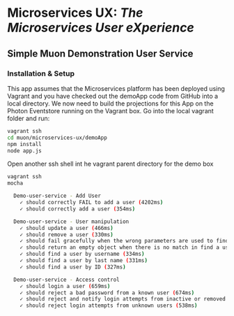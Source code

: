 # Microservices UX:  *The Microservices User eXperience*

## Simple Muon Demonstration User Service

### Installation & Setup

This app assumes that the Microservices platform has been deployed using Vagrant and you have checked out the demoApp code from GitHub into a local directory. We now need to build the projections for this App on the Photon Eventstore running on the Vagrant box. Go into the local vagrant folder and run:

```bash
vagrant ssh
cd muon/microservices-ux/demoApp
npm install 
node app.js 
```

Open another ssh shell int he vagrant parent directory for the demo box

```bash
vagrant ssh
mocha

  Demo-user-service - Add User
    ✓ should correctly FAIL to add a user (4202ms)
    ✓ should correctly add a user (354ms)

  Demo-user-service - User manipulation
    ✓ should update a user (466ms)
    ✓ should remove a user (330ms)
    ✓ should fail gracefully when the wrong parameters are used to find a user (210ms)
    ✓ should return an empty object when there is no match in find a user (335ms)
    ✓ should find a user by username (334ms)
    ✓ should find a user by last name (331ms)
    ✓ should find a user by ID (327ms)

  Demo-user-service - Access control
    ✓ should login a user (659ms)
    ✓ should reject a bad password from a known user (674ms)
    ✓ should reject and notify login attempts from inactive or removed users (669ms)
    ✓ should reject login attempts from unknown users (538ms)
```

